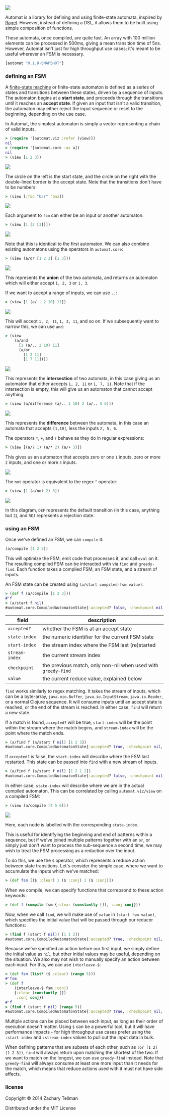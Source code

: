![](docs/automat.JPG)

Automat is a library for defining and using finite-state automata, inspired by [Ragel](http://www.complang.org/ragel/).  However, instead of defining a DSL, it allows them to be built using simple composition of functions.

These automata, once compiled, are quite fast.  An array with 100 million elements can be processed in 500ms, giving a mean transition time of 5ns.  However, Automat isn't just for high throughput use cases; it's meant to be useful wherever an FSM is necessary.

```clj
[automat "0.1.0-SNAPSHOT"]
```

### defining an FSM

A [finite-state machine](http://en.wikipedia.org/wiki/Finite-state_machine) or finite-state automaton is defined as a series of states and transitions between these states, driven by a sequence of inputs. The automaton begins at a **start state**, and proceeds through the transitions until it reaches an **accept state**.  If given an input that isn't a valid transition, the automaton may either reject the input sequence or reset to the beginning, depending on the use case.

In Automat, the simplest automaton is simply a vector representing a chain of valid inputs.

```clj
> (require '[automat.viz :refer (view)])
nil
> (require '[automat.core :as a])
nil
> (view [1 2 3])
```

![](docs/readme-0.png)

The circle on the left is the start state, and the circle on the right with the double-lined border is the accept state.  Note that the transitions don't have to be numbers:

```clj
> (view [:foo "bar" 'baz])
```

![](docs/readme-1.png)

Each argument to `fsm` can either be an input or another automaton.

```clj
> (view [1 [2 [3]]])
```

![](docs/readme-0.png)

Note that this is identical to the first automaton.  We can also combine existing automatons using the operators in `automat.core`:

```clj
> (view (a/or [1 2 3] [1 3]))
```

![](docs/readme-2.png)

This represents the **union** of the two automata, and returns an automaton which will either accept `1, 2, 3` or `1, 3`.

If we want to accept a range of inputs, we can use `..`:

```clj
> (view [1 (a/.. 2 10) 11])
```

![](docs/readme-3.png)

This will accept `1, 2, 11`, `1, 3, 11`, and so on.  If we subsequently want to narrow this, we can use `and`:

```clj
> (view
    (a/and
      [1 (a/.. 2 10) 11]
      (a/or
        [1 2 11]
        [1 7 11])))
```

![](docs/readme-4.png)

This represents the **intersection** of two automata, in this case giving us an automaton that either accepts `1, 2, 11` or `1, 7, 11`.  Note that if the intersection is empty, this will give us an automaton that cannot accept anything.

```clj
> (view (a/difference (a/.. 1 10) 2 (a/.. 5 6)))
```

![](docs/readme-7.png)

This represents the **difference** between the automata, in this case an automata that accepts `[1,10]`, less the inputs `2, 5, 6`.

The operators `*`, `+`, and `?` behave as they do in regular expressions:

```clj
> (view [(a/? 1) (a/* 2) (a/+ 3)])
```

This gives us an automaton that accepts zero or one `1` inputs, zero or more `2` inputs, and one or more `3` inputs.

![](docs/readme-5.png)

The `not` operator is equivalent to the regex `^` operator:

```clj
> (view [1 (a/not 2) 3])
```

![](docs/readme-6.png)

In this diagram, `DEF` represents the default transition (in this case, anything but `2`), and `REJ` represents a rejection state.

### using an FSM

Once we've defined an FSM, we can `compile` it:

```clj
(a/compile [1 2 3])
```

This will optimize the FSM, emit code that processes it, and call `eval` on it.  The resulting compiled FSM can be interacted with via `find` and `greedy-find`.  Each function takes a compiled FSM, an FSM state, and a stream of inputs.

An FSM state can be created using `(a/start compiled-fsm value)`:

```clj
> (def f (a/compile [1 2 3]))
#'f
> (a/start f nil)
#automat.core.CompiledAutomatonState{:accepted? false, :checkpoint nil, :state-index 0, :start-index 0, :stream-index 0, :value nil}
```

| field | description |
|-------|-------------|
| `accepted?` | whether the FSM is at an accept state |
| `state-index` | the numeric identifier for the current FSM state |
| `start-index` | the stream index where the FSM last (re)started |
| `stream-index` | the current stream index |
| `checkpoint` | the previous match, only non-nil when used with `greedy-find` |
| `value` | the current reduce value, explained below |

`find` works similarly to regex matching.  It takes the stream of inputs, which can be a byte-array, `java.nio.Buffer`, `java.io.InputStream`, `java.io.Reader`, or a normal Clojure sequence. It will consume inputs until an accept state is reached, or the end of the stream is reached.  In either case, `find` will return a new state.

If a match is found, `accepted?` will be true, `start-index` will be the point within the stream where the match begins, and `stream-index` will be the point where the match ends.

```clj
> (a/find f (a/start f nil) [1 2 3])
#automat.core.CompiledAutomatonState{:accepted? true, :checkpoint nil, :state-index 3, :start-index 0, :stream-index 3, :value nil}
```

If `accepted?` is false, the `start-index` will describe where the FSM last restarted.  This state can be passed into `find` with a new stream of inputs.

```clj
> (a/find f (a/start f nil) [1 2 1 2])
#automat.core.CompiledAutomatonState{:accepted? false, :checkpoint nil, :state-index 2, :start-index 2, :stream-index 4, :value nil)}
```

In either case, `state-index` will describe where we are in the actual compiled automaton.  This can be correlated by calling `automat.viz/view` on a compiled FSM:

```clj
> (view (a/compile [4 5 6]))
```

![](docs/readme-8.png)

Here, each node is labelled with the corresponding `state-index`.

This is useful for identifying the beginning and end of patterns within a sequence, but if we've joined multiple patterns together with an `or`, or simply just don't want to process the sub-sequence a second time, we may wish to treat the FSM processing as a reduction over the input.

To do this, we use the `$` operator, which represents a reduce action between state transitions.  Let's consider the simple case, where we want to accumulate the inputs which we've matched:

```clj
> (def fsm [($ :clear) 1 ($ :conj) 2 ($ :conj)])
```

When we compile, we can specify functions that correpsond to these action keywords:

```clj
> (def f (compile fsm {:clear (constantly []), :conj conj}))
```

Now, when we call `find`, we will make use of `value` in `(start fsm value)`, which specifies the initial value that will be passed through our reducer functions:

```clj
> (find f (start f nil]) [1 1 2])
#automat.core.CompiledAutomatonState{:accepted? true, :checkpoint nil, :state-index 2, :start-index 2, :stream-index 4, :value [1 2]}
```

Because we've specified an action before our first input, we simply define the initial value as `nil`, but other initial values may be useful, depending on the situation.  We also may not wish to manually specify an action between each input.  For this, we can use `interleave-$`:

```clj
> (def fsm (list* ($ :clear) (range 5)))
#'fsm
> (def f
    (interleave-$ fsm :conj)
    {:clear (constantly [])
     :conj conj})
#'f
> (find f (start f nil) (range 5))
#automat.core.CompiledAutomatonState{:accepted? true, :checkpoint nil, :state-index 5, :start-index 0, :stream-index 5, :value [0 1 2 3 4]}
```

Multiple actions can be placed between each input, as long as their order of execution doesn't matter.  Using `$` can be a powerful tool, but it will have performance impacts - for high throughput use cases prefer using the `:start-index` and `:stream-index` values to pull out the input data in bulk.

When defining patterns that are subsets of each other, such as `(or [1 2] [1 2 3])`, `find` will always return upon matching the shortest of the two.  If we want to match on the longest, we can use `greedy-find` instead.  Note that `greedy-find` will always consume at least one more input than it needs for the match, which means that reduce actions used with it must not have side effects.

### license

Copyright © 2014 Zachary Tellman

Distributed under the MIT License
